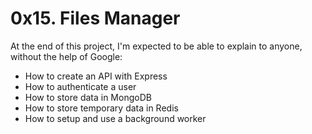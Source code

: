 # 0x15. Files Manager

At the end of this project, I'm expected to be able to explain to anyone, without the help of Google:

- How to create an API with Express
- How to authenticate a user
- How to store data in MongoDB
- How to store temporary data in Redis
- How to setup and use a background worker
